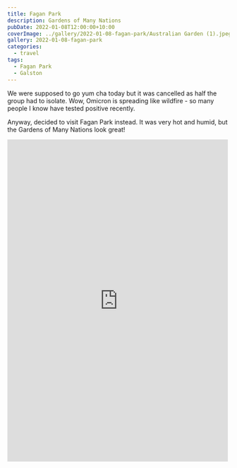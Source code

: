```yaml
---
title: Fagan Park
description: Gardens of Many Nations
pubDate: 2022-01-08T12:00:00+10:00
coverImage: ../gallery/2022-01-08-fagan-park/Australian Garden (1).jpeg
gallery: 2022-01-08-fagan-park
categories:
  - travel
tags:
  - Fagan Park
  - Galston
---
```


We were supposed to go yum cha today but it was cancelled as half the group had to isolate. Wow, Omicron is spreading like wildfire - so many people I know have tested positive recently.

Anyway, decided to visit Fagan Park instead. It was very hot and humid, but the Gardens of Many Nations look great!

<iframe src="https://www.facebook.com/plugins/post.php?href=https%3A%2F%2Fwww.facebook.com%2Fchris1.tham%2Fposts%2Fpfbid0oZUTrAexrAanxAedtpCT7tch8E4K42KZ8xJugMsSaNY47TwJJ76ktMHLWyP4AVFxl&show_text=true&width=500" width="500" height="729" style="border:none;overflow:hidden" scrolling="no" frameborder="0" allowfullscreen="true" allow="autoplay; clipboard-write; encrypted-media; picture-in-picture; web-share"></iframe>
